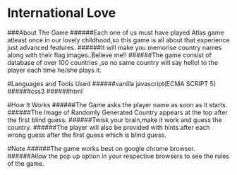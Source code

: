 # International Love
###About The Game
######Each one of us must have played Atlas game atleast once in our lovely childhood,so this game is all about that experience just  advanced features.
######It will make you memorise country names along with their flag images..Believe me!!
######The game consist of database of over 100 countries ,so no same country will say hello! to the player  each time he/she plays it.

#Languages and Tools Used
######vanilla javascript(ECMA SCRIPT 5)
######css3
######html

#How It Works
######The Game asks the player name as soon as it starts.
######The Image of Randomly Generated Country appears at the top after the first blind guess.
######Twisk your brain,make it work and guess the country.
######The player will also be provided with hints after each wrong guess after the first guess which is blind guess.

#Note
######The game works best on google chrome browser.
######Allow the pop up option in your respective browsers to see the rules of the game.

